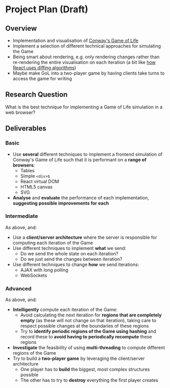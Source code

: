 # Project Plan (Draft)

## Overview
- Implementation and visualisation of [Conway's Game of Life](https://en.wikipedia.org/wiki/Conway%27s_Game_of_Life)
- Implement a selection of different technical approaches for simulating the Game
- Being smart about rendering, e.g. only rendering changes rather than re-rendering the entire visualisation on each iteration (a bit like [how React uses diffing algorithms](https://reactjs.org/docs/reconciliation.html))
- Maybe make GoL into a two-player game by having clients take turns to access the game for writing

## Research Question
What is the best technique for implementing a Game of Life simulation in a web browser?

## Deliverables
### Basic

- Use **several** different techniques to implement a frontend simulation of Conway's Game of Life such that it is performant on a **range of browsers**:
    - Tables
    - Simple `<div>`s
    - React virtual DOM
    - HTML5 canvas
    - SVG
- **Analyse** and **evaluate** the performance of each implementation, **suggesting possible improvements for each**


### Intermediate
As above, and:

- Use a **client/server architecture** where the server is responsible for computing each iteration of the Game
- Use different techniques to implement **what** we send:
    - Do we send the whole state on each iteration?
    - Do we just send the changes between iteration?
- Use different techniques to change **how** we send iterations:
    - AJAX with long polling
    - WebSockets

### Advanced
As above, and:

- **Intelligently** compute each iteration of the Game:
    - Avoid calculating the next iteration for **regions that are completely empty** (as these will not change on that iteration), taking care to respect possible changes at the boundaries of these regions
    - Try to **identify periodic regions of the Game using hashing** and record these to **avoid having to periodically recompute** these regions
- **Investigate** the feasibility of using **multi-threading** to compute different regions of the Game
- Try to build a **two-player game** by leveraging the client/server architecture
    - One player has to **build** the biggest, most complex structures possible
    - The other has to try to **destroy** everything the first player creates
